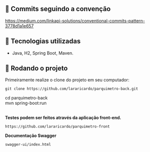 ## :memo: Commits seguindo a convenção
https://medium.com/linkapi-solutions/conventional-commits-pattern-3778d1a1e657

## :wrench: Tecnologias utilizadas
* Java, H2, Spring Boot, Maven.

## :rocket: Rodando o projeto
Primeiramente realize o clone do projeto em seu computador:

```
git clone https://github.com/lararicardo/parquimetro-back.git
```

cd parquimetro-back </br>
mvn spring-boot:run </br> </br>

<b>Testes podem ser feitos através da aplicação front-end.</b></br>
```
https://github.com/lararicardo/parquimetro-front
```

<b>Documentação Swagger</b></br>
```
swagger-ui/index.html
```
